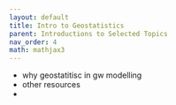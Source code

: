 ```yaml
---
layout: default
title: Intro to Geostatistics
parent: Introductions to Selected Topics
nav_order: 4
math: mathjax3
---
```


 - why geostatitisc in gw modelling
 - other resources
 - 
